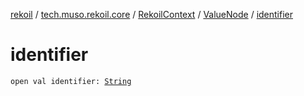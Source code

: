 [rekoil](../../../index.md) / [tech.muso.rekoil.core](../../index.md) / [RekoilContext](../index.md) / [ValueNode](index.md) / [identifier](./identifier.md)

# identifier

`open val identifier: `[`String`](https://kotlinlang.org/api/latest/jvm/stdlib/kotlin/-string/index.html)